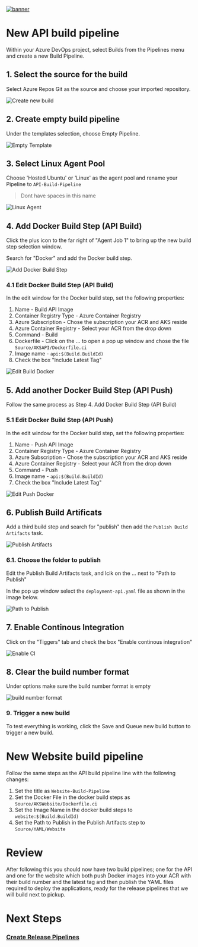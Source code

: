 [![banner](../images/banner-lab.png)](../../README.md)

# New API build pipeline

Within your Azure DevOps project, select Builds from the Pipelines menu and create a new Build Pipeline. 

## 1. Select the source for the build

Select Azure Repos Git as the source and choose your imported repository. 

![Create new build](images/newbuildpipeline.png)

## 2. Create empty build pipeline

Under the templates selection, choose Empty Pipeline.

![Empty Template](images/emptybuild.png)

## 3. Select Linux Agent Pool

Choose 'Hosted Ubuntu' or 'Linux' as the agent pool and rename your Pipeline to ```API-Build-Pipeline``` 

> Dont have spaces in this name

![Linux Agent](images/linuxagentbuild.png)

## 4. Add Docker Build Step (API Build)

Click the plus icon to the far right of "Agent Job 1" to bring up the new build step selection window. 

Search for "Docker" and add the Docker build step. 

![Add Docker Build Step](images/adddockerbuildstep.png)

### 4.1 Edit Docker Build Step (API Build)

In the edit window for the Docker build step, set the following properties:

1. Name - Build API Image
2. Container Registry Type - Azure Container Registry
3. Azure Subscription - Chose the subscription your ACR and AKS reside
4. Azure Container Registry - Select your ACR from the drop down
5. Command - Build
6. Dockerfile - Click on the ... to open a pop up window and chose the file ```Source/AKSAPI/Dockerfile.ci```
7. Image name - ```api:$(Build.BuildId)```
8. Check the box "Include Latest Tag"

![Edit Build Docker](images/apibuild.png)

## 5. Add another Docker Build Step (API Push)

Follow the same process as Step 4. Add Docker Build Step (API Build)

### 5.1 Edit Docker Build Step (API Push)

In the edit window for the Docker build step, set the following properties:

1. Name - Push API Image
2. Container Registry Type - Azure Container Registry
3. Azure Subscription - Chose the subscription your ACR and AKS reside
4. Azure Container Registry - Select your ACR from the drop down
5. Command - Push
6. Image name - ```api:$(Build.BuildId)```
7. Check the box "Include Latest Tag"

![Edit Push Docker](images/pushapibuild.png)


## 6. Publish Build Artificats

Add a third build step and search for "publish" then add the ```Publish Build Artifacts``` task.

![Publish Artifacts](images/publishbuildartifacts.png)

### 6.1. Choose the folder to publish

Edit the Publish Build Artifacts task, and lcik on the ... next to "Path to Publish"

In the pop up window select the ```deployment-api.yaml``` file as shown in the image below. 

![Path to Publish](images/publishapibuild.png)


## 7. Enable Continous Integration

Click on the "Tiggers" tab and check the box "Enable continous integration"

![Enable CI](images/enablebuildci.png)

## 8. Clear the build number format

Under options make sure the build number format is empty

![build number format](images/buildnumberformat.png)

### 9. Trigger a new build

To test everything is working, click the Save and Queue new build button to trigger a new build. 

# New Website build pipeline

Follow the same steps as the API build pipeline line with the following changes: 

1. Set the title as ```Website-Build-Pipeline```
2. Set the Docker File in the docker build steps as ```Source/AKSWebsite/Dockerfile.ci```
3. Set the Image Name in the docker build steps to ```website:$(Build.BuildId)```
4. Set the Path to Publish in the Publish Artifacts step to ```Source/YAML/Website```

# Review

After following this you should now have two build pipelines; one for the API and one for the website which both push Docker images into your ACR with their build number and the latest tag and then publish the YAML files required to deploy the applications, ready for the release pipelines that we will build next to pickup. 

# Next Steps 
### [Create Release Pipelines](../ReleasePipelines)